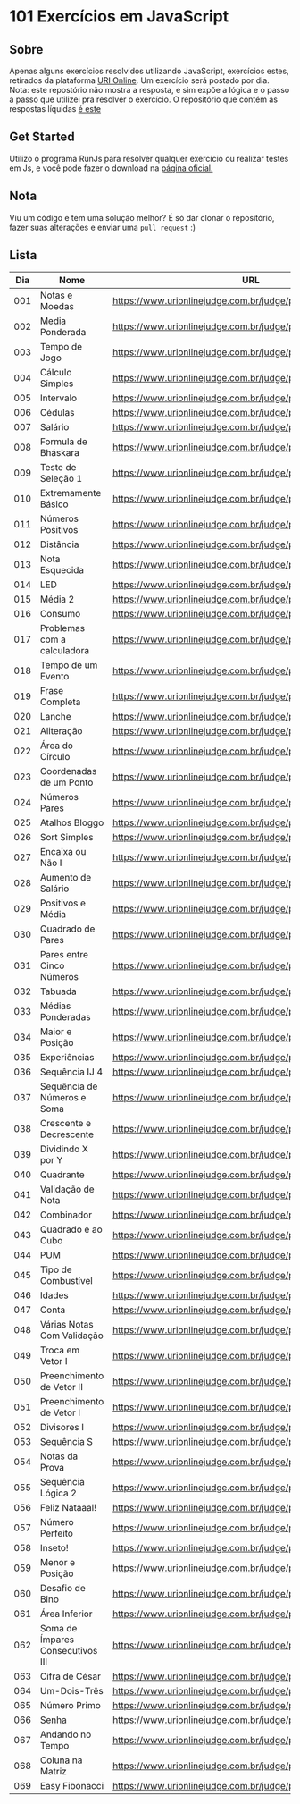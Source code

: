 # 101 Exercícios em JavaScript

## Sobre
Apenas alguns exercícios resolvidos utilizando JavaScript, exercícios estes, retirados da plataforma [URI Online](https://www.urionlinejudge.com.br/). Um exercício será postado por dia. 
Nota: este repostório não mostra a resposta, e sim expõe a lógica e o passo a passo que utilizei pra resolver o exercício. O repositório que contém as respostas líquidas [é este](https://github.com/LaksCastro/uri-online-solutions)

## Get Started
Utilizo o programa RunJs para resolver qualquer exercício ou realizar testes em Js, e você pode fazer o download na [página oficial.](https://runjs.dev/)

## Nota
Viu um código e tem uma solução melhor? É só dar clonar o repositório, fazer suas alterações e enviar uma `pull request` :)

## Lista
<table>
   <thead>
      <tr>
         <th>Dia</th>
         <th>Nome</th>
         <th>URL</th>
         <th>Tempo/Minutos</th>
         <th>ID</th>
      </tr>
   </thead>
   <tbody>
      <tr>
         <td>001</td>
         <td>Notas e Moedas</td>
         <td><a href="https://www.urionlinejudge.com.br/judge/pt/problems/view/1021">https://www.urionlinejudge.com.br/judge/pt/problems/view/1021</a></td>
         <td>120</td>
         <td>1021</td>
      </tr>
      <tr>
         <td>002</td>
         <td>Media Ponderada</td>
         <td><a href="https://www.urionlinejudge.com.br/judge/pt/problems/view/1040">https://www.urionlinejudge.com.br/judge/pt/problems/view/1040</a></td>
         <td>120</td>
         <td>1040</td>
      </tr>
      <tr>
         <td>003</td>
         <td>Tempo de Jogo</td>
         <td><a href="https://www.urionlinejudge.com.br/judge/pt/problems/view/1047">https://www.urionlinejudge.com.br/judge/pt/problems/view/1047</a></td>
         <td>60</td>
         <td>1047</td>
      </tr>
      <tr>
         <td>004</td>
         <td>Cálculo Simples</td>
         <td><a href="https://www.urionlinejudge.com.br/judge/pt/problems/view/1010">https://www.urionlinejudge.com.br/judge/pt/problems/view/1010</a></td>
         <td>10</td>
         <td>1010</td>
      </tr>
      <tr>
         <td>005</td>
         <td>Intervalo</td>
         <td><a href="https://www.urionlinejudge.com.br/judge/pt/problems/view/1037">https://www.urionlinejudge.com.br/judge/pt/problems/view/1037</a></td>
         <td>15</td>
         <td>1037</td>
      </tr>
      <tr>
         <td>006</td>
         <td>Cédulas</td>
         <td><a href="https://www.urionlinejudge.com.br/judge/pt/problems/view/1018">https://www.urionlinejudge.com.br/judge/pt/problems/view/1018</a></td>
         <td>10</td>
         <td>1018</td>
      </tr>
      <tr>
         <td>007</td>
         <td>Salário</td>
         <td><a href="https://www.urionlinejudge.com.br/judge/pt/problems/view/1008">https://www.urionlinejudge.com.br/judge/pt/problems/view/1008</a></td>
         <td>15</td>
         <td>1008</td>
      </tr>
      <tr>
         <td>008</td>
         <td>Formula de Bháskara</td>
         <td><a href="https://www.urionlinejudge.com.br/judge/pt/problems/view/1036">https://www.urionlinejudge.com.br/judge/pt/problems/view/1036</a></td>
         <td>15</td>
         <td>1036</td>
      </tr>
      <tr>
         <td>009</td>
         <td>Teste de Seleção 1</td>
         <td><a href="https://www.urionlinejudge.com.br/judge/pt/problems/view/1035">https://www.urionlinejudge.com.br/judge/pt/problems/view/1035</a></td>
         <td>20</td>
         <td>1035</td>
      </tr>
      <tr>
         <td>010</td>
         <td>Extremamente Básico</td>
         <td><a href="https://www.urionlinejudge.com.br/judge/pt/problems/view/1001">https://www.urionlinejudge.com.br/judge/pt/problems/view/1001</a></td>
         <td>3</td>
         <td>1001</td>
      </tr>
      <tr>
         <td>011</td>
         <td>Números Positivos</td>
         <td><a href="https://www.urionlinejudge.com.br/judge/pt/problems/view/1060">https://www.urionlinejudge.com.br/judge/pt/problems/view/1060</a></td>
         <td>7</td>
         <td>1060</td>
      </tr>
      <tr>
         <td>012</td>
         <td>Distância</td>
         <td><a href="https://www.urionlinejudge.com.br/judge/pt/problems/view/1016">https://www.urionlinejudge.com.br/judge/pt/problems/view/1016</a></td>
         <td>2</td>
         <td>1016</td>
      </tr>
      <tr>
         <td>013</td>
         <td>Nota Esquecida</td>
         <td><a href="https://www.urionlinejudge.com.br/judge/pt/problems/view/3055">https://www.urionlinejudge.com.br/judge/pt/problems/view/3055</a></td>
         <td>5</td>
         <td>3055</td>
      </tr>
      <tr>
         <td>014</td>
         <td>LED</td>
         <td><a href="https://www.urionlinejudge.com.br/judge/pt/problems/view/1168">https://www.urionlinejudge.com.br/judge/pt/problems/view/1168</a></td>
         <td>15</td>
         <td>1168</td>
      </tr>
      <tr>
         <td>015</td>
         <td>Média 2</td>
         <td><a href="https://www.urionlinejudge.com.br/judge/pt/problems/view/1006">https://www.urionlinejudge.com.br/judge/pt/problems/view/1006</a></td>
         <td>4</td>
         <td>1006</td>
      </tr>
      <tr>
         <td>016</td>
         <td>Consumo</td>
         <td><a href="https://www.urionlinejudge.com.br/judge/pt/problems/view/1014">https://www.urionlinejudge.com.br/judge/pt/problems/view/1014</a></td>
         <td>2</td>
         <td>1014</td>
      </tr>
      <tr>
         <td>017</td>
         <td>Problemas com a calculadora</td>
         <td><a href="https://www.urionlinejudge.com.br/judge/pt/problems/view/2694">https://www.urionlinejudge.com.br/judge/pt/problems/view/2694</a></td>
         <td>10</td>
         <td>2694</td>
      </tr>
      <tr>
         <td>018</td>
         <td>Tempo de um Evento</td>
         <td><a href="https://www.urionlinejudge.com.br/judge/pt/problems/view/1061">https://www.urionlinejudge.com.br/judge/pt/problems/view/1061</a></td>
         <td>15</td>
         <td>1061</td>
      </tr>
      <tr>
         <td>019</td>
         <td>Frase Completa</td>
         <td><a href="https://www.urionlinejudge.com.br/judge/pt/problems/view/1551">https://www.urionlinejudge.com.br/judge/pt/problems/view/1551</a></td>
         <td>15</td>
         <td>1551</td>
      </tr>
      <tr>
         <td>020</td>
         <td>Lanche</td>
         <td><a href="https://www.urionlinejudge.com.br/judge/pt/problems/view/1038">https://www.urionlinejudge.com.br/judge/pt/problems/view/1038</a></td>
         <td>5</td>
         <td>1038</td>
      </tr>
      <tr>
         <td>021</td>
         <td>Aliteração</td>
         <td><a href="https://www.urionlinejudge.com.br/judge/pt/problems/view/1263">https://www.urionlinejudge.com.br/judge/pt/problems/view/1263</a></td>
         <td>20</td>
         <td>1263</td>
      </tr>
      <tr>
         <td>022</td>
         <td>Área do Círculo</td>
         <td><a href="https://www.urionlinejudge.com.br/judge/pt/problems/view/1002">https://www.urionlinejudge.com.br/judge/pt/problems/view/1002</a></td>
         <td>5</td>
         <td>1002</td>
      </tr>
      <tr>
         <td>023</td>
         <td>Coordenadas de um Ponto</td>
         <td><a href="https://www.urionlinejudge.com.br/judge/pt/problems/view/1041">https://www.urionlinejudge.com.br/judge/pt/problems/view/1041</a></td>
         <td>10</td>
         <td>1041</td>
      </tr>
      <tr>
         <td>024</td>
         <td>Números Pares</td>
         <td><a href="https://www.urionlinejudge.com.br/judge/pt/problems/view/1059">https://www.urionlinejudge.com.br/judge/pt/problems/view/1059</a></td>
         <td>1</td>
         <td>1059</td>
      </tr>
      <tr>
         <td>025</td>
         <td>Atalhos Bloggo</td>
         <td><a href="https://www.urionlinejudge.com.br/judge/pt/problems/view/1239">https://www.urionlinejudge.com.br/judge/pt/problems/view/1239</a></td>
         <td>60</td>
         <td>1239</td>
      </tr>
      <tr>
         <td>026</td>
         <td>Sort Simples</td>
         <td><a href="https://www.urionlinejudge.com.br/judge/pt/problems/view/1042">https://www.urionlinejudge.com.br/judge/pt/problems/view/1042</a></td>
         <td>10</td>
         <td>1042</td>
      </tr>
      <tr>
         <td>027</td>
         <td>Encaixa ou Não I</td>
         <td><a href="https://www.urionlinejudge.com.br/judge/pt/problems/view/1240">https://www.urionlinejudge.com.br/judge/pt/problems/view/1240</a></td>
         <td>10</td>
         <td>1240</td>
      </tr>
      <tr>
         <td>028</td>
         <td>Aumento de Salário</td>
         <td><a href="https://www.urionlinejudge.com.br/judge/pt/problems/view/1048">https://www.urionlinejudge.com.br/judge/pt/problems/view/1048</a></td>
         <td>5</td>
         <td>1048</td>
      </tr>
      <tr>
         <td>029</td>
         <td>Positivos e Média</td>
         <td><a href="https://www.urionlinejudge.com.br/judge/pt/problems/view/1064">https://www.urionlinejudge.com.br/judge/pt/problems/view/1064</a></td>
         <td>10</td>
         <td>1064</td>
      </tr>
      <tr>
         <td>030</td>
         <td>Quadrado de Pares</td>
         <td><a href="https://www.urionlinejudge.com.br/judge/pt/problems/view/1073">https://www.urionlinejudge.com.br/judge/pt/problems/view/1073</a></td>
         <td>8</td>
         <td>1073</td>
      </tr>
      <tr>
         <td>031</td>
         <td>Pares entre Cinco Números</td>
         <td><a href="https://www.urionlinejudge.com.br/judge/pt/problems/view/1065">https://www.urionlinejudge.com.br/judge/pt/problems/view/1065</a></td>
         <td>2</td>
         <td>1065</td>
      </tr>
      <tr>
         <td>032</td>
         <td>Tabuada</td>
         <td><a href="https://www.urionlinejudge.com.br/judge/pt/problems/view/1078">https://www.urionlinejudge.com.br/judge/pt/problems/view/1078</a></td>
         <td>1</td>
         <td>1078</td>
      </tr>
      <tr>
         <td>033</td>
         <td>Médias Ponderadas</td>
         <td><a href="https://www.urionlinejudge.com.br/judge/pt/problems/view/1079">https://www.urionlinejudge.com.br/judge/pt/problems/view/1079</a></td>
         <td>5</td>
         <td>1079</td>
      </tr>
      <tr>
         <td>034</td>
         <td>Maior e Posição</td>
         <td><a href="https://www.urionlinejudge.com.br/judge/pt/problems/view/1080">https://www.urionlinejudge.com.br/judge/pt/problems/view/1080</a></td>
         <td>2</td>
         <td>1080</td>
      </tr>
      <tr>
         <td>035</td>
         <td>Experiências</td>
         <td><a href="https://www.urionlinejudge.com.br/judge/pt/problems/view/1094">https://www.urionlinejudge.com.br/judge/pt/problems/view/1094</a></td>
         <td>15</td>
         <td>1094</td>
      </tr>
      <tr>
         <td>036</td>
         <td>Sequência IJ 4</td>
         <td><a href="https://www.urionlinejudge.com.br/judge/pt/problems/view/1098">https://www.urionlinejudge.com.br/judge/pt/problems/view/1098</a></td>
         <td>3</td>
         <td>1098</td>
      </tr>
      <tr>
         <td>037</td>
         <td>Sequência de Números e Soma</td>
         <td><a href="https://www.urionlinejudge.com.br/judge/pt/problems/view/1101">https://www.urionlinejudge.com.br/judge/pt/problems/view/1101</a></td>
         <td>8</td>
         <td>1101</td>
      </tr>
      <tr>
         <td>038</td>
         <td>Crescente e Decrescente</td>
         <td><a href="https://www.urionlinejudge.com.br/judge/pt/problems/view/1113">https://www.urionlinejudge.com.br/judge/pt/problems/view/1113</a></td>
         <td>4</td>
         <td>1113</td>
      </tr>
      <tr>
         <td>039</td>
         <td>Dividindo X por Y</td>
         <td><a href="https://www.urionlinejudge.com.br/judge/pt/problems/view/1116">https://www.urionlinejudge.com.br/judge/pt/problems/view/1116</a></td>
         <td>10</td>
         <td>1116</td>
      </tr>
      <tr>
         <td>040</td>
         <td>Quadrante</td>
         <td><a href="https://www.urionlinejudge.com.br/judge/pt/problems/view/1115">https://www.urionlinejudge.com.br/judge/pt/problems/view/1115</a></td>
         <td>3</td>
         <td>1115</td>
      </tr>
      <tr>
         <td>041</td>
         <td>Validação de Nota</td>
         <td><a href="https://www.urionlinejudge.com.br/judge/pt/problems/view/1117">https://www.urionlinejudge.com.br/judge/pt/problems/view/1117</a></td>
         <td>5</td>
         <td>1117</td>
      </tr>
      <tr>
         <td>042</td>
         <td>Combinador</td>
         <td><a href="https://www.urionlinejudge.com.br/judge/pt/problems/view/1238">https://www.urionlinejudge.com.br/judge/pt/problems/view/1238</a></td>
         <td>10</td>
         <td>1238</td>
      </tr>
      <tr>
         <td>043</td>
         <td>Quadrado e ao Cubo</td>
         <td><a href="https://www.urionlinejudge.com.br/judge/pt/problems/view/1143">https://www.urionlinejudge.com.br/judge/pt/problems/view/1143</a></td>
         <td>3</td>
         <td>1143</td>
      </tr>
      <tr>
         <td>044</td>
         <td>PUM</td>
         <td><a href="https://www.urionlinejudge.com.br/judge/pt/problems/view/1142">https://www.urionlinejudge.com.br/judge/pt/problems/view/1142</a></td>
         <td>3</td>
         <td>1142</td>
      </tr>
      <tr>
         <td>045</td>
         <td>Tipo de Combustível</td>
         <td><a href="https://www.urionlinejudge.com.br/judge/pt/problems/view/1134">https://www.urionlinejudge.com.br/judge/pt/problems/view/1134</a></td>
         <td>5</td>
         <td>1134</td>
      </tr>
      <tr>
         <td>046</td>
         <td>Idades</td>
         <td><a href="https://www.urionlinejudge.com.br/judge/pt/problems/view/1154">https://www.urionlinejudge.com.br/judge/pt/problems/view/1154</a></td>
         <td>3</td>
         <td>1154</td>
      </tr>
      <tr>
         <td>047</td>
         <td>Conta</td>
         <td><a href="https://www.urionlinejudge.com.br/judge/pt/problems/view/1866">https://www.urionlinejudge.com.br/judge/pt/problems/view/1866</a></td>
         <td>5</td>
         <td>1866</td>
      </tr>
      <tr>
         <td>048</td>
         <td>Várias Notas Com Validação</td>
         <td><a href="https://www.urionlinejudge.com.br/judge/pt/problems/view/1118">https://www.urionlinejudge.com.br/judge/pt/problems/view/1118</a></td>
         <td>15</td>
         <td>1118</td>
      </tr>
      <tr>
         <td>049</td>
         <td>Troca em Vetor I</td>
         <td><a href="https://www.urionlinejudge.com.br/judge/pt/problems/view/1175">https://www.urionlinejudge.com.br/judge/pt/problems/view/1175</a></td>
         <td>2</td>
         <td>1175</td>
      </tr>
      <tr>
         <td>050</td>
         <td>Preenchimento de Vetor II</td>
         <td><a href="https://www.urionlinejudge.com.br/judge/pt/problems/view/1177">https://www.urionlinejudge.com.br/judge/pt/problems/view/1177</a></td>
         <td>20</td>
         <td>1177</td>
      </tr>
      <tr>
         <td>051</td>
         <td>Preenchimento de Vetor I</td>
         <td><a href="https://www.urionlinejudge.com.br/judge/pt/problems/view/1173">https://www.urionlinejudge.com.br/judge/pt/problems/view/1173</a></td>
         <td>3</td>
         <td>1173</td>
      </tr>
      <tr>
         <td>052</td>
         <td>Divisores I</td>
         <td><a href="https://www.urionlinejudge.com.br/judge/pt/problems/view/1157">https://www.urionlinejudge.com.br/judge/pt/problems/view/1157</a></td>
         <td>8</td>
         <td>1157</td>
      </tr>
      <tr>
         <td>053</td>
         <td>Sequência S</td>
         <td><a href="https://www.urionlinejudge.com.br/judge/pt/problems/view/1155">https://www.urionlinejudge.com.br/judge/pt/problems/view/1155</a></td>
         <td>3</td>
         <td>1155</td>
      </tr>
      <tr>
         <td>054</td>
         <td>Notas da Prova</td>
         <td><a href="https://www.urionlinejudge.com.br/judge/pt/problems/view/2344">https://www.urionlinejudge.com.br/judge/pt/problems/view/2344</a></td>
         <td>5</td>
         <td>2344</td>
      </tr>
      <tr>
         <td>055</td>
         <td>Sequência Lógica 2</td>
         <td><a href="https://www.urionlinejudge.com.br/judge/pt/problems/view/1145">https://www.urionlinejudge.com.br/judge/pt/problems/view/1145</a></td>
         <td>30</td>
         <td>1145</td>
      </tr>
      <tr>
         <td>056</td>
         <td>Feliz Nataaal!</td>
         <td><a href="https://www.urionlinejudge.com.br/judge/pt/problems/view/2483">https://www.urionlinejudge.com.br/judge/pt/problems/view/2483</a></td>
         <td>2</td>
         <td>2483</td>
      </tr>
      <tr>
         <td>057</td>
         <td>Número Perfeito</td>
         <td><a href="https://www.urionlinejudge.com.br/judge/pt/problems/view/1164">https://www.urionlinejudge.com.br/judge/pt/problems/view/1164</a></td>
         <td>5</td>
         <td>1164</td>
      </tr>
      <tr>
         <td>058</td>
         <td>Inseto!</td>
         <td><a href="https://www.urionlinejudge.com.br/judge/pt/problems/view/2862">https://www.urionlinejudge.com.br/judge/pt/problems/view/2862</a></td>
         <td>5</td>
         <td>2862</td>
      </tr>
      <tr>
         <td>059</td>
         <td>Menor e Posição</td>
         <td><a href="https://www.urionlinejudge.com.br/judge/pt/problems/view/1180">https://www.urionlinejudge.com.br/judge/pt/problems/view/1180</a></td>
         <td>8</td>
         <td>1180</td>
      </tr>
      <tr>
         <td>060</td>
         <td>Desafio de Bino</td>
         <td><a href="https://www.urionlinejudge.com.br/judge/pt/problems/view/2060">https://www.urionlinejudge.com.br/judge/pt/problems/view/2060</a></td>
         <td>10</td>
         <td>2060</td>
      </tr>
      <tr>
         <td>061</td>
         <td>Área Inferior</td>
         <td><a href="https://www.urionlinejudge.com.br/judge/pt/problems/view/1188">https://www.urionlinejudge.com.br/judge/pt/problems/view/1188</a></td>
         <td>30</td>
         <td>1188</td>
      </tr>
      <tr>
         <td>062</td>
         <td>Soma de Ímpares Consecutivos III</td>
         <td><a href="https://www.urionlinejudge.com.br/judge/pt/problems/view/1158">https://www.urionlinejudge.com.br/judge/pt/problems/view/1158</a></td>
         <td>10</td>
         <td>1158</td>
      </tr>
      <tr>
         <td>063</td>
         <td>Cifra de César</td>
         <td><a href="https://www.urionlinejudge.com.br/judge/pt/problems/view/1253">https://www.urionlinejudge.com.br/judge/pt/problems/view/1253</a></td>
         <td>10</td>
         <td>1253</td>
      </tr>
      <tr>
         <td>064</td>
         <td>Um-Dois-Três</td>
         <td><a href="https://www.urionlinejudge.com.br/judge/pt/problems/view/1332">https://www.urionlinejudge.com.br/judge/pt/problems/view/1332</a></td>
         <td>60</td>
         <td>1332</td>
      </tr>
      <tr>
         <td>065</td>
         <td>Número Primo</td>
         <td><a href="https://www.urionlinejudge.com.br/judge/pt/problems/view/1165">https://www.urionlinejudge.com.br/judge/pt/problems/view/1165</a></td>
         <td>2</td>
         <td>1165</td>
      </tr>
      <tr>
         <td>066</td>
         <td>Senha</td>
         <td><a href="https://www.urionlinejudge.com.br/judge/pt/problems/view/2146">https://www.urionlinejudge.com.br/judge/pt/problems/view/2146</a></td>
         <td>2</td>
         <td>2146</td>
      </tr>
      <tr>
         <td>067</td>
         <td>Andando no Tempo</td>
         <td><a href="https://www.urionlinejudge.com.br/judge/pt/problems/view/2235">https://www.urionlinejudge.com.br/judge/pt/problems/view/2235</a></td>
         <td>5</td>
         <td>2235</td>
      </tr>
      <tr>
         <td>068</td>
         <td>Coluna na Matriz</td>
         <td><a href="https://www.urionlinejudge.com.br/judge/pt/problems/view/1182">https://www.urionlinejudge.com.br/judge/pt/problems/view/1182</a></td>
         <td>2</td>
         <td>1182</td>
      </tr>
      <tr>
         <td>069</td>
         <td>Easy Fibonacci</td>
         <td><a href="https://www.urionlinejudge.com.br/judge/pt/problems/view/1151">https://www.urionlinejudge.com.br/judge/pt/problems/view/1151</a></td>
         <td>18</td>
         <td>1151</td>
      </tr>
   </tbody>
</table>
